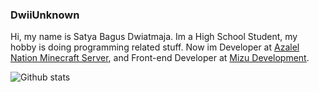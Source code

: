 ### DwiiUnknown

Hi, my name is Satya Bagus Dwiatmaja. Im a High School Student, my hobby is doing programming related stuff.
Now im Developer at [Azalel Nation Minecraft Server](https://azalelnation.com), and Front-end Developer at [Mizu Development](https://mizudev.tech).

![Github stats](https://github-readme-stats.vercel.app/api?username=ItzMeDwii&show_icons=true&count_private=true&include_all_commits=true&hide_title=false&title_color=fff&icon_color=79ff97&text_color=9f9f9f&bg_color=151515)

